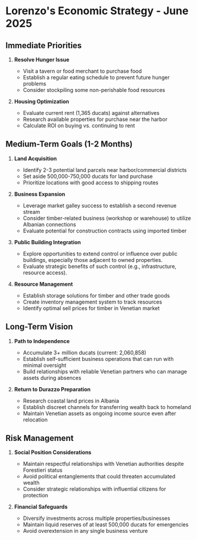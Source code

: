 # Lorenzo's Economic Strategy - June 2025

## Immediate Priorities
1. **Resolve Hunger Issue**
   - Visit a tavern or food merchant to purchase food
   - Establish a regular eating schedule to prevent future hunger problems
   - Consider stockpiling some non-perishable food resources

2. **Housing Optimization**
   - Evaluate current rent (1,365 ducats) against alternatives
   - Research available properties for purchase near the harbor
   - Calculate ROI on buying vs. continuing to rent

## Medium-Term Goals (1-2 Months)
1. **Land Acquisition**
   - Identify 2-3 potential land parcels near harbor/commercial districts
   - Set aside 500,000-750,000 ducats for land purchase
   - Prioritize locations with good access to shipping routes

2. **Business Expansion**
   - Leverage market galley success to establish a second revenue stream
   - Consider timber-related business (workshop or warehouse) to utilize Albanian connections
   - Evaluate potential for construction contracts using imported timber

3. **Public Building Integration**
   - Explore opportunities to extend control or influence over public buildings, especially those adjacent to owned properties.
   - Evaluate strategic benefits of such control (e.g., infrastructure, resource access).

4. **Resource Management**
   - Establish storage solutions for timber and other trade goods
   - Create inventory management system to track resources
   - Identify optimal sell prices for timber in Venetian market

## Long-Term Vision
1. **Path to Independence**
   - Accumulate 3+ million ducats (current: 2,060,858)
   - Establish self-sufficient business operations that can run with minimal oversight
   - Build relationships with reliable Venetian partners who can manage assets during absences

2. **Return to Durazzo Preparation**
   - Research coastal land prices in Albania
   - Establish discreet channels for transferring wealth back to homeland
   - Maintain Venetian assets as ongoing income source even after relocation

## Risk Management
1. **Social Position Considerations**
   - Maintain respectful relationships with Venetian authorities despite Forestieri status
   - Avoid political entanglements that could threaten accumulated wealth
   - Consider strategic relationships with influential citizens for protection

2. **Financial Safeguards**
   - Diversify investments across multiple properties/businesses
   - Maintain liquid reserves of at least 500,000 ducats for emergencies
   - Avoid overextension in any single business venture
